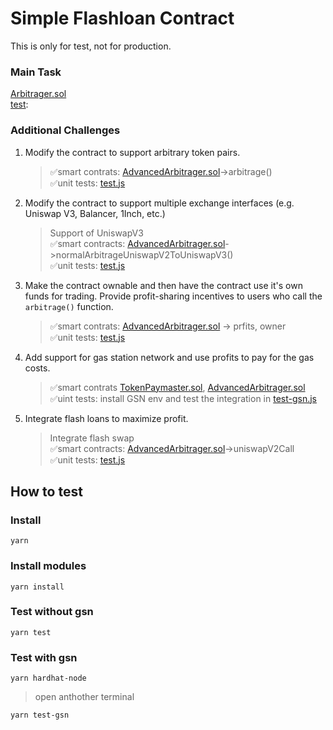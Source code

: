 # Simple Flashloan Contract

This is only for test, not for production.

### Main Task
[Arbitrager.sol](https://github.com/sandkingdev/flashloan-uniswap-sushiswap/blob/main/contracts/Arbitrager.sol)<br>
[test](https://github.com/sandkingdev/flashloan-uniswap-sushiswap/blob/main/test/test.js):

### Additional Challenges
  1. Modify the contract to support arbitrary token pairs.
      >✅smart contrats: [AdvancedArbitrager.sol](https://github.com/sandkingdev/flashloan-uniswap-sushiswap/blob/main/contracts/AdvancedArbitrager.sol)->arbitrage()<br>
      >✅unit tests: [test.js](https://github.com/sandkingdev/flashloan-uniswap-sushiswap/blob/main/test/test.js)
  2. Modify the contract to support multiple exchange interfaces (e.g. Uniswap V3, Balancer, 1Inch, etc.)
      >Support of UniswapV3 <br>
      >✅smart contracts: [AdvancedArbitrager.sol](https://github.com/sandkingdev/flashloan-uniswap-sushiswap/blob/main/contracts/AdvancedArbitrager.sol)->normalArbitrageUniswapV2ToUniswapV3()<br>
      >✅unit tests: [test.js](https://github.com/sandkingdev/flashloan-uniswap-sushiswap/blob/main/test/test.js)
  3. Make the contract ownable and then have the contract use it's own funds for trading. Provide profit-sharing incentives to users who call the `arbitrage()` function.
      >✅smart contrats: [AdvancedArbitrager.sol](https://github.com/sandkingdev/flashloan-uniswap-sushiswap/blob/main/contracts/AdvancedArbitrager.sol) -> prfits, owner<br>
      >✅unit tests: [test.js](https://github.com/sandkingdev/flashloan-uniswap-sushiswap/blob/main/test/test.js)
  4. Add support for gas station network and use profits to pay for the gas costs.
      >✅smart contrats
      [TokenPaymaster.sol](https://github.com/sandkingdev/flashloan-uniswap-sushiswap/blob/main/contracts/TokenPaymaster.sol), [AdvancedArbitrager.sol](https://github.com/sandkingdev/flashloan-uniswap-sushiswap/blob/main/contracts/AdvancedArbitrager.sol)<br>
      >✅uint tests: install GSN env and test the integration in [test-gsn.js](https://github.com/sandkingdev/flashloan-uniswap-sushiswap/blob/main/test/test-gsn.js)
  5. Integrate flash loans to maximize profit.
      >Integrate flash swap<br>
      >✅smart contracts: [AdvancedArbitrager.sol](https://github.com/sandkingdev/flashloan-uniswap-sushiswap/blob/main/contracts/AdvancedArbitrager.sol)->uniswapV2Call<br>
      >✅unit tests: [test.js](https://github.com/sandkingdev/flashloan-uniswap-sushiswap/blob/main/test/test.js)

## How to test

### Install
```
yarn
```

### Install modules
```
yarn install
```

### Test without gsn
```
yarn test
```
### Test with gsn
```
yarn hardhat-node
```
>open anthother terminal
```
yarn test-gsn
```
